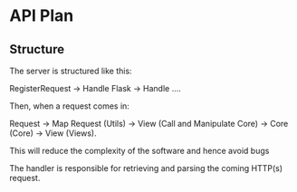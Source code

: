 # API Plan

## Structure

The server is structured like this:

RegisterRequest -> Handle Flask -> Handle ....

Then, when a request comes in:

Request -> Map Request (Utils) -> View (Call and Manipulate Core) -> Core (Core) -> View (Views).

This will reduce the complexity of the software and hence avoid bugs

The handler is responsible for retrieving and parsing the coming HTTP(s) request.
